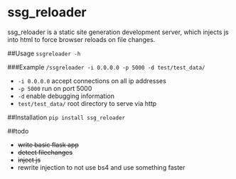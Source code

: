 ssg_reloader
============

ssg_reloader is a static site generation development server, which injects js into html to force browser reloads on file changes.

##Usage
`ssgreloader -h`

###Example
`/ssgreloader -i 0.0.0.0 -p 5000 -d test/test_data/`
* `-i 0.0.0.0` accept connections on all ip addresses
* `-p 5000` run on port 5000
* `-d` enable debugging information
* `test/test_data/` root directory to serve via http

##Installation
`pip install ssg_reloader`

##todo
* ~~write basic flask app~~
* ~~detect filechanges~~
* ~~inject js~~
* rewrite injection to not use bs4 and use something faster
